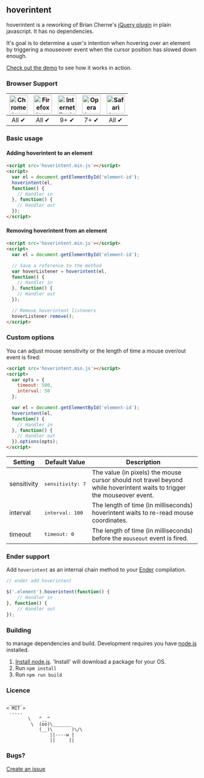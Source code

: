 hoverintent
---

hoverintent is a reworking of Brian Cherne's [jQuery plugin](http://cherne.net/brian/resources/jquery.hoverIntent.html)
in plain javascript. It has no dependencies.

It's goal is to determine a user's intention when hovering over an element by triggering a mouseover event when the cursor position
has slowed down enough.

[Check out the demo](http://tristen.ca/hoverintent) to see how it works in action.

### Browser Support

| <img src="http://i.imgur.com/dJC1GUv.png" width="48px" height="48px" alt="Chrome logo"> | <img src="http://i.imgur.com/o1m5RcQ.png" width="48px" height="48px" alt="Firefox logo"> | <img src="http://i.imgur.com/8h3iz5H.png" width="48px" height="48px" alt="Internet Explorer logo"> | <img src="http://i.imgur.com/iQV4nmJ.png" width="48px" height="48px" alt="Opera logo"> | <img src="http://i.imgur.com/j3tgNKJ.png" width="48px" height="48px" alt="Safari logo"> |
|:---:|:---:|:---:|:---:|:---:|
| All ✔ | All ✔ | 9+ ✔ | 7+ ✔ | All ✔ |

### Basic usage

#### Adding hoverintent to an element

``` html
<script src='hoverintent.min.js'></script>
<script>
  var el = document.getElementById('element-id');
  hoverintent(el,
  function() {
    // Handler in
  }, function() {
    // Handler out
  });
</script>
```

#### Removing hoverintent from an element

``` html
<script src='hoverintent.min.js'></script>
<script>
  var el = document.getElementById('element-id');

  // Save a reference to the method
  var hoverListener = hoverintent(el,
  function() {
    // Handler in
  }, function() {
    // Handler out
  });

  // Remove hoverintent listeners
  hoverListener.remove();
</script>
```

### Custom options
You can adjust mouse sensitivity or the length of time a mouse over/out event is fired:

``` html
<script src='hoverintent.min.js'></script>
<script>
  var opts = {
    timeout: 500,
    interval: 50
  };

  var el = document.getElementById('element-id');
  hoverintent(el,
  function() {
    // Handler in
  }, function() {
    // Handler out
  }).options(opts);
</script>
```

| Setting | Default Value | Description |
| ---- | ---- | ---- |
| sensitivity | <pre>sensitivity: 7</pre> | The value (in pixels) the mouse cursor should not travel beyond while hoverintent waits to trigger the mouseover event. |
| interval | <pre>interval: 100</pre> | The length of time (in milliseconds) hoverintent waits to re-read mouse coordinates. |
| timeout | <pre>timeout: 0</pre> | The length of time (in milliseconds) before the `mouseout` event is fired. |

### Ender support
Add `hoverintent` as an internal chain method to your [Ender](https://github.com/ender-js/Ender) compilation.

``` js
// ender add hoverintent

$('.element').hoverintent(function() {
    // Handler in
}, function() {
    // Handler out
});
```

### Building

to manage dependencies and build. Development requires you
have [node.js](http://nodejs.org) installed.

1. [Install node.js](http://nodejs.org/). 'Install' will download a package for
your OS.
3. Run `npm install`
4. Run `npm run build`

### Licence

     _____
    < MIT >
     -----
            \   ^__^
             \  (oo)\_______
                (__)\       )\/\
                    ||----w |
                    ||     ||

### Bugs?

[Create an issue](https://github.com/tristen/hoverintent/issues)
